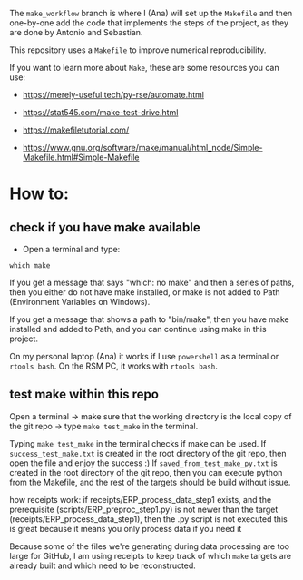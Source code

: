 The `make_workflow` branch is where I (Ana) will set up the `Makefile` and then one-by-one add the code that implements the steps of the project, as they are done by Antonio and Sebastian.

This repository uses a `Makefile` to improve numerical reproducibility.

If you want to learn more about `Make`, these are some resources you can use:

- https://merely-useful.tech/py-rse/automate.html

- https://stat545.com/make-test-drive.html

- https://makefiletutorial.com/

- https://www.gnu.org/software/make/manual/html_node/Simple-Makefile.html#Simple-Makefile

# How to:

## check if you have make available

- Open a terminal and type:

`which make`

If you get a message that says "which: no make" and then a series of paths, then you either do not have make installed, or make is not added to Path (Environment Variables on Windows).

If you get a message that shows a path to "bin/make", then you have make installed and added to Path, and you can continue using make in this project.

On my personal laptop (Ana) it works if I use `powershell` as a terminal or `rtools bash`. On the RSM PC, it works with `rtools bash`.

## test make within this repo

Open a terminal -> make sure that the working directory is the local copy of the git repo -> type `make test_make` in the terminal.

Typing `make test_make` in the terminal checks if make can be used. If `success_test_make.txt` is created in the root directory of the git repo, then open the file and enjoy the success :) If `saved_from_test_make_py.txt` is created in the root directory of the git repo, then you can execute python from the Makefile, and the rest of the targets should be build without issue.


how receipts work:
 if receipts/ERP_process_data_step1 exists, and the prerequisite
 (scripts/ERP_preproc_step1.py) is not newer than the target 
 (receipts/ERP_process_data_step1), then the .py script is not executed
 this is great because it means you only process data if you need it


Because some of the files we're generating during data processing are 
too large for GitHub, I am using receipts to keep track of which `make` 
targets are already built and which need to be reconstructed.

